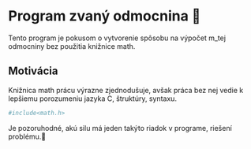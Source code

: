 # Program zvaný odmocnina :abacus:

Tento program je pokusom o vytvorenie spôsobu na výpočet m_tej odmocniny bez použitia knižnice math.

## Motivácia

Knižnica math prácu výrazne zjednodušuje, avšak práca bez nej vedie k lepšiemu porozumeniu jazyka C, štruktúry, syntaxu.

```bash
#include<math.h>
```

Je pozoruhodné, akú silu má jeden takýto riadok v programe, riešení problému.:mage:
